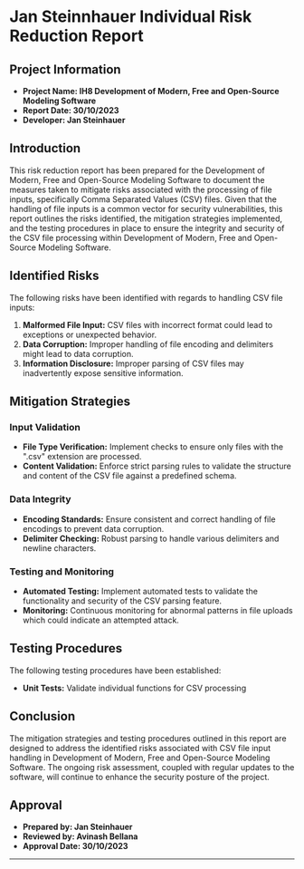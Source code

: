 # Jan Steinnhauer Individual Risk Reduction Report

## Project Information

- **Project Name: IH8 Development of Modern, Free and Open-Source Modeling Software**
- **Report Date: 30/10/2023**
- **Developer: Jan Steinhauer**

## Introduction

This risk reduction report has been prepared for the Development of Modern, Free and Open-Source Modeling Software to document the measures taken to mitigate risks associated with the processing of file inputs, specifically Comma Separated Values (CSV) files. Given that the handling of file inputs is a common vector for security vulnerabilities, this report outlines the risks identified, the mitigation strategies implemented, and the testing procedures in place to ensure the integrity and security of the CSV file processing within Development of Modern, Free and Open-Source Modeling Software.

## Identified Risks

The following risks have been identified with regards to handling CSV file inputs:

1. **Malformed File Input:** CSV files with incorrect format could lead to exceptions or unexpected behavior.
2. **Data Corruption:** Improper handling of file encoding and delimiters might lead to data corruption.
3. **Information Disclosure:** Improper parsing of CSV files may inadvertently expose sensitive information.

## Mitigation Strategies

### Input Validation

- **File Type Verification:** Implement checks to ensure only files with the ".csv" extension are processed.
- **Content Validation:** Enforce strict parsing rules to validate the structure and content of the CSV file against a predefined schema.

### Data Integrity

- **Encoding Standards:** Ensure consistent and correct handling of file encodings to prevent data corruption.
- **Delimiter Checking:** Robust parsing to handle various delimiters and newline characters.

### Testing and Monitoring

- **Automated Testing:** Implement automated tests to validate the functionality and security of the CSV parsing feature.
- **Monitoring:** Continuous monitoring for abnormal patterns in file uploads which could indicate an attempted attack.

## Testing Procedures

The following testing procedures have been established:

- **Unit Tests:** Validate individual functions for CSV processing
  
## Conclusion

The mitigation strategies and testing procedures outlined in this report are designed to address the identified risks associated with CSV file input handling in Development of Modern, Free and Open-Source Modeling Software. The ongoing risk assessment, coupled with regular updates to the software, will continue to enhance the security posture of the project.

## Approval

- **Prepared by: Jan Steinhauer**
- **Reviewed by: Avinash Bellana**   
- **Approval Date: 30/10/2023**  

---
